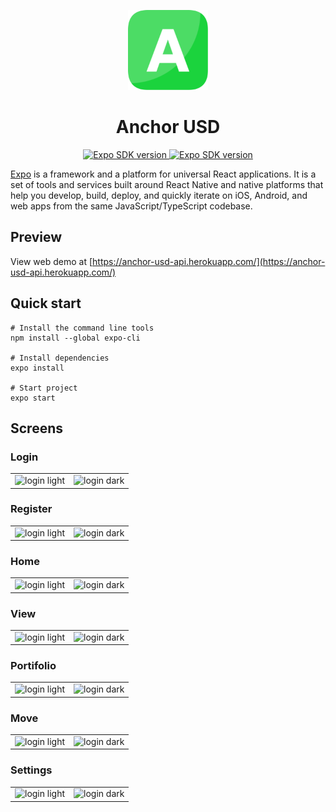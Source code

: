 <!-- Banner Image -->

<p align="center">
    <img alt="expo sdk" height="128" src="https://raw.githubusercontent.com/tonyhhart/anchor-usd-app/master/assets/images/logo.png">
    <h1 align="center">Anchor USD</h1>
</p>

<p align="center">
   <a aria-label="SDK version" href="https://www.npmjs.com/package/expo" target="_blank">
    <img alt="Expo SDK version" src="https://img.shields.io/npm/v/expo.svg?style=flat-square&label=SDK&labelColor=000000&color=4630EB" />
  </a>

   <a aria-label="SDK version" href="https://expo.io/@tonyhhart-expo/projects/anchor-usd-app" target="_blank">
    <img alt="Expo SDK version" src="https://img.shields.io/badge/Runs%20with%20Expo-4630EB.svg?style=flat-square&logo=EXPO&labelColor=f3f3f3&logoColor=000" />
  </a>
</p>

[Expo](http://expo.io) is a framework and a platform for universal React applications. It is a set of tools and services built around React Native and native platforms that help you develop, build, deploy, and quickly iterate on iOS, Android, and web apps from the same JavaScript/TypeScript codebase.

## Preview

View web demo at [https://anchor-usd-api.herokuapp.com/](https://anchor-usd-api.herokuapp.com/)

## Quick start

```
# Install the command line tools
npm install --global expo-cli

# Install dependencies
expo install

# Start project
expo start
```

## Screens

### Login

| | |
| :---: | --- |
| <img alt="login light" src="https://i.imgur.com/fOPhWjl.png"> | <img alt="login dark" src="https://i.imgur.com/XsIVtol.png"> |

### Register

| | |
| :---: | --- |
| <img alt="login light" src="https://i.imgur.com/t45LXuJ.png"> | <img alt="login dark" src="https://i.imgur.com/okyV0xG.png"> |

### Home

| | |
| :---: | --- |
| <img alt="login light" src="https://i.imgur.com/Q85RRIC.png"> | <img alt="login dark" src="https://i.imgur.com/7gB17rG.png"> |

### View

| | |
| :---: | --- |
| <img alt="login light" src="https://i.imgur.com/66idQix.png"> | <img alt="login dark" src="https://i.imgur.com/9aZnIri.png"> |

### Portifolio

| | |
| :---: | --- |
| <img alt="login light" src="https://i.imgur.com/miQG271.png"> | <img alt="login dark" src="https://i.imgur.com/eXEbgG2.png"> |

### Move

| | |
| :---: | --- |
| <img alt="login light" src="https://i.imgur.com/vaKT8tn.png"> | <img alt="login dark" src="https://i.imgur.com/6mTh3mg.png"> |

### Settings

| | |
| :---: | --- |
| <img alt="login light" src="https://i.imgur.com/nGf2Qxa.png"> | <img alt="login dark" src="https://i.imgur.com/cMpdFwK.png"> |